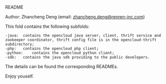 README

Author: Zhancheng Deng (email: zhancheng.deng@renren-inc.com)

This fold contains the following subfolds:

	-java:	contains the opencloud java server, client, thrift service and zookeeper coordinator, thrift config file is in the opencloud-thrift subdirectory;
	-php:	contains the opencloud php client;
	-python:	contains the opencloud python client;
	-sdk:	contains the java sdk providing to the public developers.

The details can be found the corresponding READMEs.

Enjoy youself.


